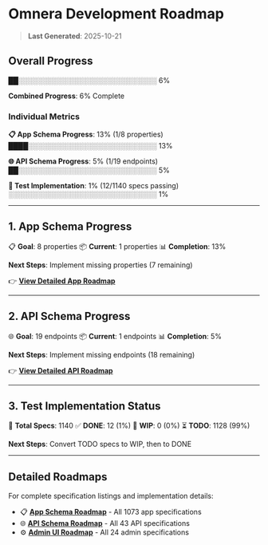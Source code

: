 # Omnera Development Roadmap

> **Last Generated**: 2025-10-21

## Overall Progress

██░░░░░░░░░░░░░░░░░░░░░░░░░░░░ 6%

**Combined Progress**: 6% Complete

### Individual Metrics

**📋 App Schema Progress**: 13% (1/8 properties)
████░░░░░░░░░░░░░░░░░░░░░░░░░░ 13%

**🌐 API Schema Progress**: 5% (1/19 endpoints)
██░░░░░░░░░░░░░░░░░░░░░░░░░░░░ 5%

**🧪 Test Implementation**: 1% (12/1140 specs passing)
░░░░░░░░░░░░░░░░░░░░░░░░░░░░░░ 1%

---

## 1. App Schema Progress

📋 **Goal**: 8 properties
📦 **Current**: 1 properties
📊 **Completion**: 13%

**Next Steps**: Implement missing properties (7 remaining)

👉 **[View Detailed App Roadmap](specs/app/ROADMAP.md)**

---

## 2. API Schema Progress

🌐 **Goal**: 19 endpoints
📦 **Current**: 1 endpoints
📊 **Completion**: 5%

**Next Steps**: Implement missing endpoints (18 remaining)

👉 **[View Detailed API Roadmap](specs/api/ROADMAP.md)**

---

## 3. Test Implementation Status

🧪 **Total Specs**: 1140
✅ **DONE**: 12 (1%)
🚧 **WIP**: 0 (0%)
⏳ **TODO**: 1128 (99%)

**Next Steps**: Convert TODO specs to WIP, then to DONE

---

## Detailed Roadmaps

For complete specification listings and implementation details:

- 📋 **[App Schema Roadmap](specs/app/ROADMAP.md)** - All 1073 app specifications
- 🌐 **[API Schema Roadmap](specs/api/ROADMAP.md)** - All 43 API specifications
- ⚙️ **[Admin UI Roadmap](specs/admin/ROADMAP.md)** - All 24 admin specifications
